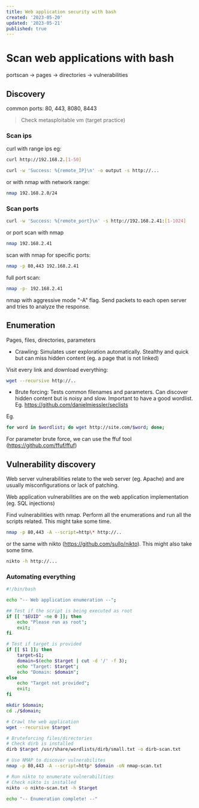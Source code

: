 ```yaml
---
title: Web application security with bash
created: '2023-05-20'
updated: '2023-05-21'
published: true
---
```


# Scan web applications with bash

portscan -> pages -> directories -> vulnerabilities

## Discovery

common ports: 80, 443, 8080, 8443

> Check metasploitable vm (target practice)

### Scan ips

curl with range ips eg:

```bash
curl http://192.168.2.[1-50]
```

```bash
curl -w 'Success: %{remote_IP}\n' -o output -s http://...
```

or with nmap with network range:

```bash
nmap 192.168.2.0/24
```

### Scan ports

```bash
curl -w 'Success: %{remote_port}\n' -s http://192.168.2.41:[1-1024]
```

or port scan with nmap

```bash
nmap 192.168.2.41
```

scan with nmap for specific ports:

```bash
nmap -p 80,443 192.168.2.41
```

full port scan:

```bash
nmap -p- 192.168.2.41
```

nmap with aggressive mode "-A" flag. Send packets to each open server and tries to analyze the response.

## Enumeration

Pages, files, directories, parameters

-   Crawling: Simulates user exploration automatically. Stealthy and quick but can miss hidden content (eg. a page that is not linked)

Visit every link and download everything:

```bash
wget --recursive http://..
```

-   Brute forcing: Tests common filenames and parameters. Can discover hidden content but is noisy and slow. Important to have a good wordlist. Eg. https://github.com/danielmiessler/seclists

Eg.

```bash
for word in $wordlist; do wget http://site.com/$word; done;
```

For parameter brute force, we can use the ffuf tool (https://github.com/ffuf/ffuf)

## Vulnerability discovery

Web server vulnerabilities relate to the web server (eg. Apache) and are usually misconfigurations or lack of patching.

Web application vulnerabilities are on the web application implementation (eg. SQL injections)

Find vulnerabilities with nmap. Perform all the enumerations and run all the scripts related. This might take some time.

```bash
nmap -p 80,443 -A --script=http\* http://..
```

or the same with nikto (https://github.com/sullo/nikto). This might also take some time.

```bash
nikto -h http://...
```

### Automating everything

```bash
#!/bin/bash

echo "-- Web application enumeration --";

## Test if the script is being executed as root
if [[ "$EUID" -ne 0 ]]; then
	echo "Please run as root";
	exit;
fi

# Test if target is provided
if [[ $1 ]]; then
	target=$1;
	domain=$(echo $target | cut -d '/' -f 3);
	echo "Target: $target";
	echo "Domain: $domain";
else
	echo "Target not provided";
	exit;
fi

mkdir $domain;
cd ./$domain;

# Crawl the web application
wget --recursive $target

# Bruteforcing files/directories
# Check dirb is installed
dirb $target /usr/share/wordlists/dirb/small.txt -o dirb-scan.txt

# Use NMAP to discover vulnerabilites
nmap -p 80,443 -A --script=http* $domain -oN nmap-scan.txt

# Run nikto to enumerate vulnerabilities
# Check nikto is installed
nikto -o nikto-scan.txt -h $target

echo "-- Enumeration complete! --"
```
